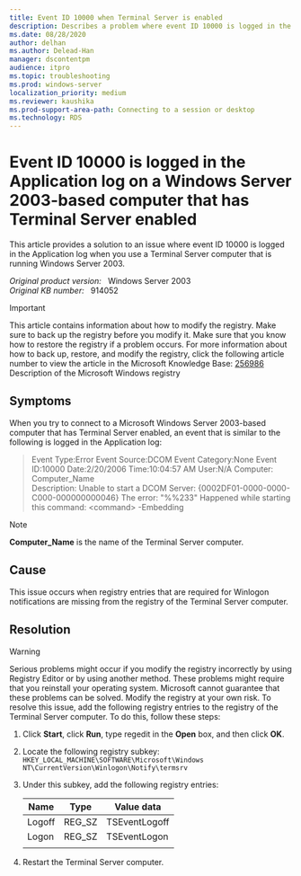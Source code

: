 ```yaml
---
title: Event ID 10000 when Terminal Server is enabled
description: Describes a problem where event ID 10000 is logged in the Application log when you use a Terminal Server computer that is running Windows Server 2003. To resolve this problem, you must modify the registry, as described here.
ms.date: 08/28/2020
author: delhan
ms.author: Delead-Han
manager: dscontentpm
audience: itpro
ms.topic: troubleshooting
ms.prod: windows-server
localization_priority: medium
ms.reviewer: kaushika
ms.prod-support-area-path: Connecting to a session or desktop
ms.technology: RDS
---
```

# Event ID 10000 is logged in the Application log on a Windows Server 2003-based computer that has Terminal Server enabled

This article provides a solution to an issue where event ID 10000 is logged in the Application log when you use a Terminal Server computer that is running Windows Server 2003.

_Original product version:_ &nbsp; Windows Server 2003  
_Original KB number:_ &nbsp; 914052

> [!IMPORTANT]
> This article contains information about how to modify the registry. Make sure to back up the registry before you modify it. Make sure that you know how to restore the registry if a problem occurs. For more information about how to back up, restore, and modify the registry, click the following article number to view the article in the Microsoft Knowledge Base: [256986](https://support.microsoft.com/help/256986) Description of the Microsoft Windows registry  

## Symptoms

When you try to connect to a Microsoft Windows Server 2003-based computer that has Terminal Server enabled, an event that is similar to the following is logged in the Application log:

> Event Type:Error Event Source:DCOM Event Category:None Event ID:10000 Date:2/20/2006 Time:10:04:57 AM User:N/A Computer: Computer_Name  
> Description: Unable to start a DCOM Server: {0002DF01-0000-0000-C000-000000000046} The error: "%%233" Happened while starting this command: \<command> -Embedding

> [!NOTE]
> **Computer_Name** is the name of the Terminal Server computer.

## Cause

This issue occurs when registry entries that are required for Winlogon notifications are missing from the registry of the Terminal Server computer.

## Resolution

> [!WARNING]
> Serious problems might occur if you modify the registry incorrectly by using Registry Editor or by using another method. These problems might require that you reinstall your operating system. Microsoft cannot guarantee that these problems can be solved. Modify the registry at your own risk. To resolve this issue, add the following registry entries to the registry of the Terminal Server computer. To do this, follow these steps:

1. Click **Start**, click **Run**, type regedit in the **Open** box, and then click
 **OK**.
2. Locate the following registry subkey: `HKEY_LOCAL_MACHINE\SOFTWARE\Microsoft\Windows NT\CurrentVersion\Winlogon\Notify\termsrv` 

3. Under this subkey, add the following registry entries:

    |Name|Type|Value data|
    |---|---|---|
    |Logoff|REG_SZ|TSEventLogoff|
    |Logon|REG_SZ|TSEventLogon|
    ||||

4. Restart the Terminal Server computer.
